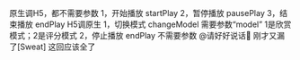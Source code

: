 原生调H5，都不需要参数
1，开始播放  startPlay
2，暂停播放  pausePlay
3，结束播放  endPlay
H5调原生
1，切换模式  changeModel  需要参数“model”  1是欣赏模式；2是评分模式
2，停止播放  endPlay  不需要参数
@请好好说话🌱 刚才又漏了[Sweat]  这回应该全了
